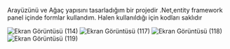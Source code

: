 Arayüzünü ve Ağaç yapısını tasarladığım bir projedir
.Net,entity framework panel içinde formlar kullandım.
Halen kullanıldığı için kodları saklıdır

![Ekran Görüntüsü (114)](https://user-images.githubusercontent.com/80632510/151437300-593a5a29-4da2-4bb1-bbc4-5e10eb15e35c.png)
![Ekran Görüntüsü (117)](https://user-images.githubusercontent.com/80632510/151437304-8745aa2b-b0d6-426d-87e2-d242134d5ae6.png)
![Ekran Görüntüsü (118)](https://user-images.githubusercontent.com/80632510/151437306-2b2d1c13-e0fc-45e3-b818-b4ed5c309d59.png)
![Ekran Görüntüsü (119)](https://user-images.githubusercontent.com/80632510/151437310-623373d9-f074-4b24-87f6-7326fc115bbc.png)
